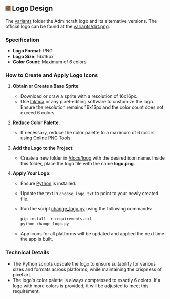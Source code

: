 ## ![Admincraft logo](variants/dirt.png) Logo Design

The [variants](variants) folder the Admincraft logo and its alternative versions. The official logo can be found at the [variants/dirt.png](variants/dirt.png).

### Specification

- **Logo Format**: PNG
- **Logo Size**: 16x16px
- **Color Count**: Maximum of 6 colors

### How to Create and Apply Logo Icons

1. **Obtain or Create a Base Sprite**:

   - Download or draw a sprite with a resolution of 16x16px.
   - Use [Inktica](https://play.google.com/store/apps/details?id=com.arcuilo.inktica) or any pixel-editing software to customize the logo. Ensure the resolution remains 16x16px and the color count does not exceed 6 colors.

2. **Reduce Color Palette**:

   - If necessary, reduce the color palette to a maximum of 6 colors using [Online PNG Tools](https://onlinepngtools.com/decrease-png-color-count).

3. **Add the Logo to the Project**:

   - Create a new folder in [/docs/logo](/docs/logo) with the desired icon name. Inside this folder, place the logo file with the name **logo.png**.

4. **Apply Your Logo**:

   - Ensure [Python](https://www.python.org/downloads/) is installed.
   - Update the text in `choose_logo.txt` to point to your newly created file.
   - Run the script [change_logo.py](change_logo.py) using the following commands:

     ```
     pip install -r requirements.txt
     python change_logo.py
     ```

   - App icons for all platforms will be updated and applied the next time the app is built.

### Technical Details

- The Python scripts upscale the logo to ensure suitability for various sizes and formats across platforms, while maintaining the crispness of pixel art.
- The logo's color palette is always compressed to exactly 6 colors. If a logo with more colors is provided, it will be adjusted to meet this requirement.
